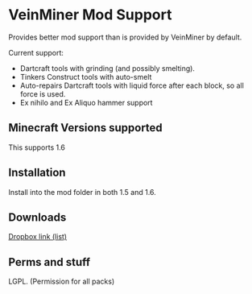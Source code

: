 VeinMiner Mod Support
=====================

Provides better mod support than is provided by VeinMiner by default.

Current support:
 * Dartcraft tools with grinding (and possibly smelting).
 * Tinkers Construct tools with auto-smelt
 * Auto-repairs Dartcraft tools with liquid force after each block, so all force is used.
 * Ex nihilo and Ex Aliquo hammer support

Minecraft Versions supported
----------------------------
This supports 1.6

Installation
------------
Install into the mod folder in both 1.5 and 1.6.

Downloads
----------

[Dropbox link (list)](https://www.dropbox.com/sh/o7b0w9oi9uc6m8b/9UOWrnOmFT)

Perms and stuff
---------------

LGPL. (Permission for all packs)
